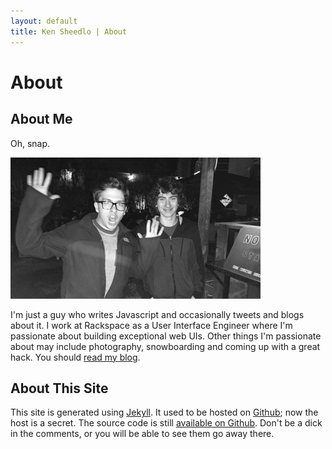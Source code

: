 ```yaml
---
layout: default
title: Ken Sheedlo | About
---
```


<h1 class="f-display">About</h1>

<h2 class="Post-header">About Me</h2>

Oh, snap.

![](/assets/oh_snap_sm.jpg)

I'm just a guy who writes Javascript and occasionally tweets and blogs about it.
I work at Rackspace as a User Interface Engineer where I'm passionate about
building exceptional web UIs. Other things I'm passionate about may include
photography, snowboarding and coming up with a great hack. You should
[read my blog](/).

<h2 class="Post-header">About This Site</h2>

This site is generated using [Jekyll](http://jekyllrb.com). It used to be hosted
on [Github](https://github.com); now the host is a secret. The source code is
still [available on Github](https://github.com/ksheedlo/blog). Don't be a dick
in the comments, or you will be able to see them go away there.
